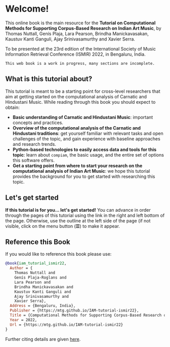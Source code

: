 # Welcome!

This online book is the main resource for the **Tutorial on Computational Methods for Supporting Corpus-Based Research on Indian Art Music**, by Thomas Nuttall, Genís Plaja, Lara Pearson, Brindha Manickavasakan, Kaustuv Kanti Ganguli, Ajay Srinivasamurthy and Xavier Serra.

To be presented at the 23rd edition of the International Society of Music Information Retrieval Conference (ISMIR) 2022, in Bengaluru, India.

```{warning}
This web book is a work in progress, many sections are incomplete.
```

## What is this tutorial about?
This tutorial is meant to be a starting point for cross-level researchers that aim at getting started on the computational analysis of Carnatic and Hindustani Music. While reading through this book you should expect to obtain:
* **Basic understanding of Carnatic and Hindustani Music**: important concepts and practices.
* **Overview of the computational analysis of the Carnatic and Hindustani traditions**: get yourself familiar with relevant tasks and open challenges of the topic, and gain experience with baseline approaches and research trends.
* **Python-based technologies to easily access data and tools for this topic**: learn about ``compiam``, the basic usage, and the entire set of options this software offers.
* **Get a starting point from where to start your research on the computational analysis of Indian Art Music**: we hope this tutorial provides the background for you to get started with researching this topic.

## Let's get started
**If this tutorial is for you... let's get started!** You can advance in order through the pages of this tutorial using the link in the right and left bottom of the page. Otherwise, use the outline at the left side of the page (if not visible, click on the menu button (**☰**) to make it appear.


## Reference this Book

If you would like to reference this book please use:

```bibtex
@book{iam_tutorial_ismir22,
  Author = {
    Thomas Nuttall and 
    Genís Plaja-Roglans and 
    Lara Pearson and 
    Brindha Manickavasakan and 
    Kaustuv Kanti Ganguli and 
    Ajay Srinivasamurthy and 
    Xavier Serra},
  Address = {Bengaluru, India},
  Publisher = {https://mtg.github.io/IAM-tutorial-ismir22},
  Title = {Computational Methods for Supporting Corpus-Based Research on Indian Art Music},
  Year = 2022,
  Url = {https://mtg.github.io/IAM-tutorial-ismir22}
}
```
Further citing details are given [here](citing).